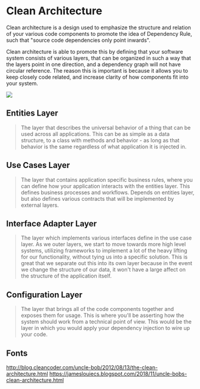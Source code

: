 # Clean Architecture
Clean architecture is a design used to emphasize the structure and relation of your various code components to
promote the idea of Dependency Rule, such that "source code dependencies only point inwards". 
 
Clean architecture is able to promote this by defining that your software system consists of various layers, 
that can be organized in such a way that the layers point in one direction, and a dependency graph will not have
circular reference. The reason this is important is because it allows you to keep closely code related, and 
increase clarity of how components fit into your system.

![](https://raw.githubusercontent.com/rafacancian/java-clean-architecture/pictures/cleanarchitecture.png)

## Entities Layer 
> The layer that describes the universal behavior of a thing that can be used across all applications. 
>This can be as simple as a data structure, to a class with methods and behavior - as long as that behavior 
>is the same regardless of what application it is injected in.

## Use Cases Layer
> The layer that contains application specific business rules, where you can define how your application interacts
> with the entities layer. This defines business processes and workflows. 
> Depends on entities layer, but also defines various contracts that will be implemented by external layers.

## Interface Adapter Layer
> The layer which implements various interfaces define in the use case layer. 
> As we outer layers, we start to move towards more high level systems, utilizing frameworks to implement 
> a lot of the heavy lifting for our functionality, without tying us into a specific solution. 
> This is great that we separate out this into its own layer because in the event we change the structure of our data,
> it won't have a large affect on the structure of the application itself.

## Configuration Layer
> The layer that brings all of the code components together and exposes them for usage. 
> This is where you'll be asserting how the system should work from a technical point of view. 
> This would be the layer in which you would apply your dependency injection to wire up your code.

## Fonts
http://blog.cleancoder.com/uncle-bob/2012/08/13/the-clean-architecture.html
https://jameslouiecs.blogspot.com/2018/11/uncle-bobs-clean-architecture.html